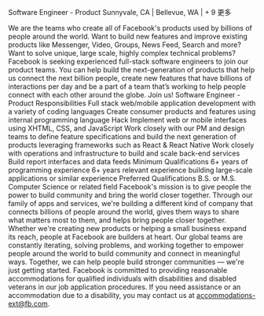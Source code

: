 Software Engineer - Product
Sunnyvale, CA | Bellevue, WA | + 9 更多


We are the teams who create all of Facebook's products used by billions of people around the world. Want to build new features and improve existing products like Messenger, Video, Groups, News Feed, Search and more? Want to solve unique, large scale, highly complex technical problems? Facebook is seeking experienced full-stack software engineers to join our product teams. You can help build the next-generation of products that help us connect the next billion people, create new features that have billions of interactions per day and be a part of a team that’s working to help people connect with each other around the globe. Join us!
Software Engineer - Product Responsibilities
Full stack web/mobile application development with a variety of coding languages
Create consumer products and features using internal programming language Hack
Implement web or mobile interfaces using XHTML, CSS, and JavaScript
Work closely with our PM and design teams to define feature specifications and build the next generation of products leveraging frameworks such as React & React Native
Work closely with operations and infrastructure to build and scale back-end services
Build report interfaces and data feeds
Minimum Qualifications
6+ years of programming experience
6+ years relevant experience building large-scale applications or similar experience
Preferred Qualifications
B.S. or M.S. Computer Science or related field
Facebook's mission is to give people the power to build community and bring the world closer together. Through our family of apps and services, we're building a different kind of company that connects billions of people around the world, gives them ways to share what matters most to them, and helps bring people closer together. Whether we're creating new products or helping a small business expand its reach, people at Facebook are builders at heart. Our global teams are constantly iterating, solving problems, and working together to empower people around the world to build community and connect in meaningful ways. Together, we can help people build stronger communities — we're just getting started.
Facebook is committed to providing reasonable accommodations for qualified individuals with disabilities and disabled veterans in our job application procedures. If you need assistance or an accommodation due to a disability, you may contact us at accommodations-ext@fb.com.